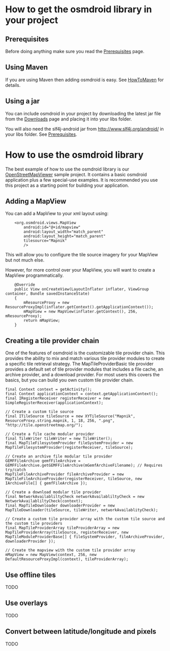# How to get the osmdroid library in your project #

## Prerequisites ##

Before doing anything make sure you read the [Prerequisites](Prerequisites.md) page.

## Using Maven ##

If you are using Maven then adding osmdroid is easy. See [HowToMaven](HowToMaven.md) for details.

## Using a jar ##

You can include osmdroid in your project by downloading the latest jar file from the [Downloads](Downloads.md) page and placing it into your libs folder.

You will also need the slf4j-android jar from http://www.slf4j.org/android/ in your libs folder. See [Prerequisites](Prerequisites.md).

# How to use the osmdroid library #

The best example of how to use the osmdroid library is our [OpenStreetMapViewer](https://code.google.com/p/osmdroid/source/browse/#svn/trunk/OpenStreetMapViewer) sample project. It contains a basic osmdroid application plus a few special-use examples. It is recommended you use this project as a starting point for building your application.

## Adding a MapView ##

You can add a MapView to your xml layout using:
```
    <org.osmdroid.views.MapView
        android:id="@+id/mapview"
        android:layout_width="match_parent"
        android:layout_height="match_parent"
        tilesource="Mapnik"
        />
```

This will allow you to configure the tile source imagery for your MapView but not much else.

However, for more control over your MapView, you will want to create a MapView programmatically.

```
    @Override
    public View onCreateView(LayoutInflater inflater, ViewGroup container, Bundle savedInstanceState)
    {
        mResourceProxy = new ResourceProxyImpl(inflater.getContext().getApplicationContext());
        mMapView = new MapView(inflater.getContext(), 256, mResourceProxy);
        return mMapView;
    }
```

## Creating a tile provider chain ##

One of the features of osmdroid is the customizable tile provider chain. This provides the ability to mix and match various tile provider modules to create a specific tile retrieval strategy. The MapTileProviderBasic tile provider provides a default set of tile provider modules that includes a file cache, an archive provider, and a download provider. For most users this covers the basics, but you can build you own custom tile provider chain.

```
final Context context = getActivity();
final Context applicationContext = context.getApplicationContext();
final IRegisterReceiver registerReceiver = new SimpleRegisterReceiver(applicationContext);

// Create a custom tile source
final ITileSource tileSource = new XYTileSource("Mapnik", ResourceProxy.string.mapnik, 1, 18, 256, ".png", "http://tile.openstreetmap.org/");

// Create a file cache modular provider
final TileWriter tileWriter = new TileWriter();
final MapTileFilesystemProvider fileSystemProvider = new MapTileFilesystemProvider(registerReceiver, tileSource);

// Create an archive file modular tile provider
GEMFFileArchive gemfFileArchive = GEMFFileArchive.getGEMFFileArchive(mGemfArchiveFilename); // Requires try/catch
MapTileFileArchiveProvider fileArchiveProvider = new MapTileFileArchiveProvider(registerReceiver, tileSource, new IArchiveFile[] { gemfFileArchive });

// Create a download modular tile provider
final NetworkAvailabliltyCheck networkAvailabliltyCheck = new NetworkAvailabliltyCheck(context);
final MapTileDownloader downloaderProvider = new MapTileDownloader(tileSource, tileWriter, networkAvailablityCheck);

// Create a custom tile provider array with the custom tile source and the custom tile providers
final MapTileProviderArray tileProviderArray = new MapTileProviderArray(tileSource, registerReceiver, new MapTileModuleProviderBase[] { fileSystemProvider, fileArchiveProvider, downloaderProvider });

// Create the mapview with the custom tile provider array
mMapView = new MapView(context, 256, new DefaultResourceProxyImpl(context), tileProviderArray);

```

## Use offline tiles ##

TODO

## Use overlays ##

TODO

## Convert between latitude/longitude and pixels ##

TODO